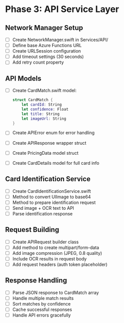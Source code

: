# Phase 3: API Service Layer

## Network Manager Setup
- [ ] Create NetworkManager.swift in Services/API/
- [ ] Define base Azure Functions URL
- [ ] Create URLSession configuration
- [ ] Add timeout settings (30 seconds)
- [ ] Add retry count property

## API Models
- [ ] Create CardMatch.swift model:
  ```swift
  struct CardMatch {
      let cardId: String
      let confidence: Float
      let title: String
      let imageUrl: String
  }
  ```

- [ ] Create APIError enum for error handling
- [ ] Create APIResponse wrapper struct
- [ ] Create PricingData model struct
- [ ] Create CardDetails model for full card info

## Card Identification Service
- [ ] Create CardIdentificationService.swift
- [ ] Method to convert UIImage to base64
- [ ] Method to prepare identification request
- [ ] Send image + OCR text to API
- [ ] Parse identification response

## Request Building
- [ ] Create APIRequest builder class
- [ ] Add method to create multipart/form-data
- [ ] Add image compression (JPEG, 0.8 quality)
- [ ] Include OCR results in request body
- [ ] Add request headers (auth token placeholder)

## Response Handling
- [ ] Parse JSON response to CardMatch array
- [ ] Handle multiple match results
- [ ] Sort matches by confidence
- [ ] Cache successful responses
- [ ] Handle API errors gracefully